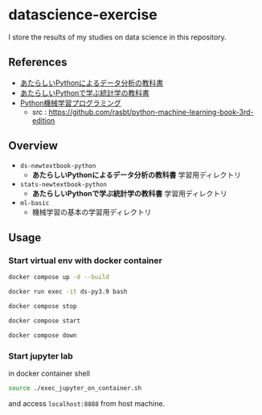 # datascience-exercise
I store the results of my studies on data science in this repository.

## References

- [あたらしいPythonによるデータ分析の教科書](https://www.shoeisha.co.jp/book/detail/9784798158341)
- [あたらしいPythonで学ぶ統計学の教科書](https://www.shoeisha.co.jp/book/detail/9784798155067)
- [Python機械学習プログラミング](https://book.impress.co.jp/books/1120101017)
  - src : https://github.com/rasbt/python-machine-learning-book-3rd-edition

## Overview

- `ds-newtextbook-python`
  - **あたらしいPythonによるデータ分析の教科書** 学習用ディレクトリ
- `stats-newtextbook-python`
  - **あたらしいPythonで学ぶ統計学の教科書** 学習用ディレクトリ
- `ml-basic`
  - 機械学習の基本の学習用ディレクトリ


## Usage

### Start virtual env with docker container

```bash
docker compose up -d --build
```

```bash
docker run exec -it ds-py3.9 bash
```

```bash
docker compose stop
```

```bash
docker compose start
```

```bash
docker compose down
```

### Start jupyter lab

in docker container shell

```bash
source ./exec_jupyter_on_container.sh
```

and access `localhost:8888` from host machine.
